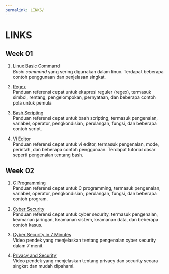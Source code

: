 ```yaml
---
permalink: LINKS/
---
```


# LINKS

## Week 01
1. [Linux Basic Command ](https://linuxopsys.com/topics/basic-linux-commands)<br>
*Basic command* yang sering digunakan dalam linux. Terdapat beberapa contoh penggunaan dan penjelasan singkat.

2. [Regex](https://cheatography.com/davechild/cheat-sheets/regular-expressions/)<br>
Panduan referensi cepat untuk ekspresi reguler (regex), termasuk simbol, rentang, pengelompokan, pernyataan, dan beberapa contoh pola untuk pemula

3. [Bash Scripting](https://www.javatpoint.com/bash)<br>
Panduan referensi cepat untuk bash scripting, termasuk pengenalan, variabel, operator, pengkondisian, perulangan, fungsi, dan beberapa contoh script.

4. [Vi Editor](https://www.javatpoint.com/vi-editor)<br>
Panduan referensi cepat untuk vi editor, termasuk pengenalan, mode, perintah, dan beberapa contoh penggunaan. Terdapat tutorial dasar seperti pengenalan tentang bash.

## Week 02
1. [C Programming](https://www.javatpoint.com/c-programming-language-tutorial)<br>
Panduan referensi cepat untuk C programming, termasuk pengenalan, variabel, operator, pengkondisian, perulangan, fungsi, dan beberapa contoh program.

2. [Cyber Security](https://www.javatpoint.com/cyber-security)<br>
Panduan referensi cepat untuk cyber security, termasuk pengenalan, keamanan jaringan, keamanan sistem, keamanan data, dan beberapa contoh kasus.

3. [Cyber Security in 7 Minutes](https://www.youtube.com/watch?v=inWWhr5tnEA)<br>
Video pendek yang menjelaskan tentang pengenalan cyber security dalam 7 menit.

4. [Privacy and Security](https://www.youtube.com/watch?v=qZE45J-MIUg)<br>
Video pendek yang menjelaskan tentang privacy dan security secara singkat dan mudah dipahami.
